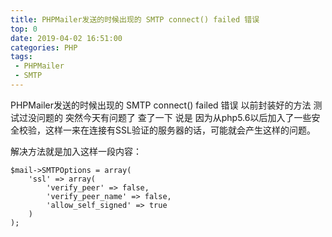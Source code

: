 ```yaml
---
title: PHPMailer发送的时候出现的 SMTP connect() failed 错误
top: 0
date: 2019-04-02 16:51:00
categories: PHP
tags:
 - PHPMailer
 - SMTP
---
```


PHPMailer发送的时候出现的 SMTP connect() failed 错误
以前封装好的方法 测试过没问题的 突然今天有问题了
查了一下 说是 因为从php5.6以后加入了一些安全校验，这样一来在连接有SSL验证的服务器的话，可能就会产生这样的问题。

解决方法就是加入这样一段内容：

```
$mail->SMTPOptions = array(
    'ssl' => array(
        'verify_peer' => false,
        'verify_peer_name' => false,
        'allow_self_signed' => true
    )
);
```

